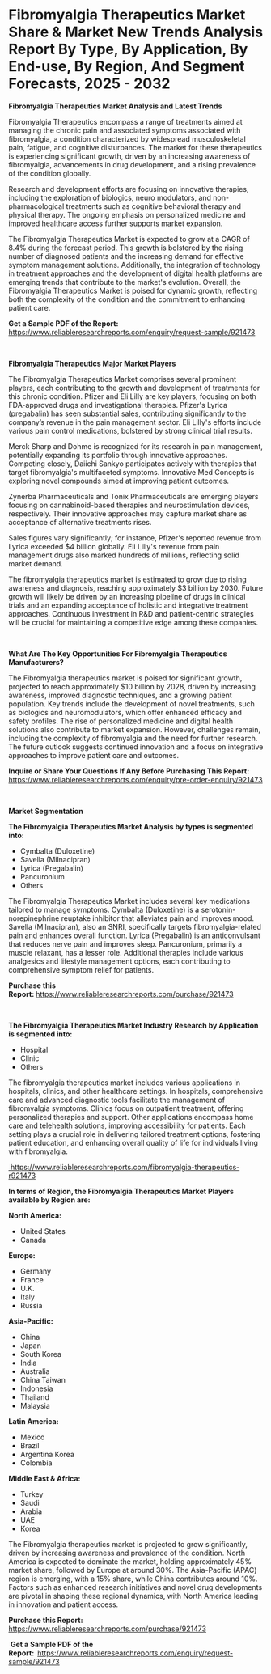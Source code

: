 <p><h1>Fibromyalgia Therapeutics Market Share & Market New Trends Analysis Report By Type, By Application, By End-use, By Region, And Segment Forecasts, 2025 - 2032</h1></p><p><strong>Fibromyalgia Therapeutics Market Analysis and Latest Trends</strong></p>
<p><p>Fibromyalgia Therapeutics encompass a range of treatments aimed at managing the chronic pain and associated symptoms associated with fibromyalgia, a condition characterized by widespread musculoskeletal pain, fatigue, and cognitive disturbances. The market for these therapeutics is experiencing significant growth, driven by an increasing awareness of fibromyalgia, advancements in drug development, and a rising prevalence of the condition globally.</p><p>Research and development efforts are focusing on innovative therapies, including the exploration of biologics, neuro modulators, and non-pharmacological treatments such as cognitive behavioral therapy and physical therapy. The ongoing emphasis on personalized medicine and improved healthcare access further supports market expansion.</p><p>The Fibromyalgia Therapeutics Market is expected to grow at a CAGR of 8.4% during the forecast period. This growth is bolstered by the rising number of diagnosed patients and the increasing demand for effective symptom management solutions. Additionally, the integration of technology in treatment approaches and the development of digital health platforms are emerging trends that contribute to the market's evolution. Overall, the Fibromyalgia Therapeutics Market is poised for dynamic growth, reflecting both the complexity of the condition and the commitment to enhancing patient care.</p></p>
<p><strong>Get a Sample PDF of the Report:&nbsp;</strong> <a href="https://www.reliableresearchreports.com/enquiry/request-sample/921473?utm_campaign=2239&utm_medium=2&utm_source=Github&utm_content=ia&utm_term=18042025&utm_id=fibromyalgia-therapeutics">https://www.reliableresearchreports.com/enquiry/request-sample/921473</a></p>
<p>&nbsp;</p>
<p><strong>Fibromyalgia Therapeutics Major Market Players</strong></p>
<p><p>The Fibromyalgia Therapeutics Market comprises several prominent players, each contributing to the growth and development of treatments for this chronic condition. Pfizer and Eli Lilly are key players, focusing on both FDA-approved drugs and investigational therapies. Pfizer's Lyrica (pregabalin) has seen substantial sales, contributing significantly to the company’s revenue in the pain management sector. Eli Lilly's efforts include various pain control medications, bolstered by strong clinical trial results.</p><p>Merck Sharp and Dohme is recognized for its research in pain management, potentially expanding its portfolio through innovative approaches. Competing closely, Daiichi Sankyo participates actively with therapies that target fibromyalgia's multifaceted symptoms. Innovative Med Concepts is exploring novel compounds aimed at improving patient outcomes.</p><p>Zynerba Pharmaceuticals and Tonix Pharmaceuticals are emerging players focusing on cannabinoid-based therapies and neurostimulation devices, respectively. Their innovative approaches may capture market share as acceptance of alternative treatments rises. </p><p>Sales figures vary significantly; for instance, Pfizer's reported revenue from Lyrica exceeded $4 billion globally. Eli Lilly's revenue from pain management drugs also marked hundreds of millions, reflecting solid market demand. </p><p>The fibromyalgia therapeutics market is estimated to grow due to rising awareness and diagnosis, reaching approximately $3 billion by 2030. Future growth will likely be driven by an increasing pipeline of drugs in clinical trials and an expanding acceptance of holistic and integrative treatment approaches. Continuous investment in R&D and patient-centric strategies will be crucial for maintaining a competitive edge among these companies.</p></p>
<p>&nbsp;</p>
<p><strong>What Are The Key Opportunities For Fibromyalgia Therapeutics Manufacturers?</strong></p>
<p><p>The Fibromyalgia therapeutics market is poised for significant growth, projected to reach approximately $10 billion by 2028, driven by increasing awareness, improved diagnostic techniques, and a growing patient population. Key trends include the development of novel treatments, such as biologics and neuromodulators, which offer enhanced efficacy and safety profiles. The rise of personalized medicine and digital health solutions also contribute to market expansion. However, challenges remain, including the complexity of fibromyalgia and the need for further research. The future outlook suggests continued innovation and a focus on integrative approaches to improve patient care and outcomes.</p></p>
<p><strong>Inquire or Share Your Questions If Any Before Purchasing This Report:</strong> <a href="https://www.reliableresearchreports.com/enquiry/pre-order-enquiry/921473?utm_campaign=2239&utm_medium=2&utm_source=Github&utm_content=ia&utm_term=18042025&utm_id=fibromyalgia-therapeutics">https://www.reliableresearchreports.com/enquiry/pre-order-enquiry/921473</a></p>
<p>&nbsp;</p>
<p><strong>Market Segmentation</strong></p>
<p><strong>The Fibromyalgia Therapeutics Market Analysis by types is segmented into:</strong></p>
<p><ul><li>Cymbalta (Duloxetine)</li><li>Savella (Milnacipran)</li><li>Lyrica (Pregabalin)</li><li>Pancuronium</li><li>Others</li></ul></p>
<p><p>The Fibromyalgia Therapeutics Market includes several key medications tailored to manage symptoms. Cymbalta (Duloxetine) is a serotonin-norepinephrine reuptake inhibitor that alleviates pain and improves mood. Savella (Milnacipran), also an SNRI, specifically targets fibromyalgia-related pain and enhances overall function. Lyrica (Pregabalin) is an anticonvulsant that reduces nerve pain and improves sleep. Pancuronium, primarily a muscle relaxant, has a lesser role. Additional therapies include various analgesics and lifestyle management options, each contributing to comprehensive symptom relief for patients.</p></p>
<p><strong>Purchase this Report:&nbsp;</strong><a href="https://www.reliableresearchreports.com/purchase/921473?utm_campaign=2239&utm_medium=2&utm_source=Github&utm_content=ia&utm_term=18042025&utm_id=fibromyalgia-therapeutics">https://www.reliableresearchreports.com/purchase/921473</a></p>
<p>&nbsp;</p>
<p><strong>The Fibromyalgia Therapeutics Market Industry Research by Application is segmented into:</strong></p>
<p><ul><li>Hospital</li><li>Clinic</li><li>Others</li></ul></p>
<p><p>The fibromyalgia therapeutics market includes various applications in hospitals, clinics, and other healthcare settings. In hospitals, comprehensive care and advanced diagnostic tools facilitate the management of fibromyalgia symptoms. Clinics focus on outpatient treatment, offering personalized therapies and support. Other applications encompass home care and telehealth solutions, improving accessibility for patients. Each setting plays a crucial role in delivering tailored treatment options, fostering patient education, and enhancing overall quality of life for individuals living with fibromyalgia.</p></p>
<p><a href="https://www.reliableresearchreports.com/fibromyalgia-therapeutics-r921473?utm_campaign=2239&utm_medium=2&utm_source=Github&utm_content=ia&utm_term=18042025&utm_id=fibromyalgia-therapeutics">&nbsp;https://www.reliableresearchreports.com/fibromyalgia-therapeutics-r921473</a></p>
<p><strong>In terms of Region, the Fibromyalgia Therapeutics Market Players available by Region are:</strong></p>
<p>
    <p> <strong> North America: </strong>
        <ul>
            <li>United States</li>
            <li>Canada</li>
        </ul>
        </p> 
    <p> <strong> Europe: </strong>
        <ul>
            <li>Germany</li>
            <li>France</li>
            <li>U.K.</li>
            <li>Italy</li>
            <li>Russia</li>
        </ul>
        </p> 
    <p> <strong> Asia-Pacific: </strong>
        <ul>
            <li>China</li>
            <li>Japan</li>
            <li>South Korea</li>
            <li>India</li>
            <li>Australia</li>
            <li>China Taiwan</li>
            <li>Indonesia</li>
            <li>Thailand</li>
            <li>Malaysia</li>
        </ul>
        </p> 
    <p> <strong> Latin America: </strong>
        <ul>
            <li>Mexico</li>
            <li>Brazil</li>
            <li>Argentina Korea</li>
            <li>Colombia</li>
        </ul>
        </p> 
    <p> <strong> Middle East & Africa: </strong>
        <ul>
            <li>Turkey</li>
            <li>Saudi</li>
            <li>Arabia</li>
            <li>UAE</li>
            <li>Korea</li>
        </ul>
    </p>
    </p>
<p><p>The Fibromyalgia therapeutics market is projected to grow significantly, driven by increasing awareness and prevalence of the condition. North America is expected to dominate the market, holding approximately 45% market share, followed by Europe at around 30%. The Asia-Pacific (APAC) region is emerging, with a 15% share, while China contributes around 10%. Factors such as enhanced research initiatives and novel drug developments are pivotal in shaping these regional dynamics, with North America leading in innovation and patient access.</p></p>
<p><strong>Purchase this Report: </strong><a href="https://www.reliableresearchreports.com/purchase/921473?utm_campaign=2239&utm_medium=2&utm_source=Github&utm_content=ia&utm_term=18042025&utm_id=fibromyalgia-therapeutics">https://www.reliableresearchreports.com/purchase/921473</a></p>
<p>&nbsp;<strong>Get a Sample PDF of the Report:&nbsp;&nbsp;</strong><a href="https://www.reliableresearchreports.com/enquiry/request-sample/921473?utm_campaign=2239&utm_medium=2&utm_source=Github&utm_content=ia&utm_term=18042025&utm_id=fibromyalgia-therapeutics">https://www.reliableresearchreports.com/enquiry/request-sample/921473</a></p>
<p><strong></strong></p>
<p><p></p><p></p><p></p></p>